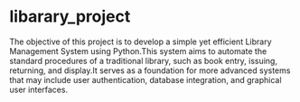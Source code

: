 # libarary_project
The objective of this project is to develop a simple yet efficient Library Management System using Python.This system aims to automate the standard procedures of a traditional library, such as book entry, issuing, returning, and display.It serves as a foundation for more advanced systems that may include user authentication, database integration, and graphical user interfaces.
